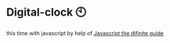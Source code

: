 # Digital-clock 🕙                                                                                                                                                                                                                                                 
this time with javascript by help of <a href="https://www.oreilly.com/library/view/javascript-the-definitive/0596101996/">Javascript the difinite guide</a>  
 
   
